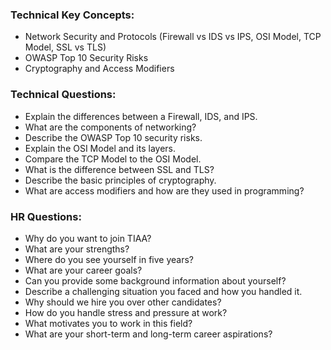 ### **Technical Key Concepts:**

- Network Security and Protocols (Firewall vs IDS vs IPS, OSI Model, TCP Model, SSL vs TLS)
- OWASP Top 10 Security Risks
- Cryptography and Access Modifiers

### **Technical Questions:**

- Explain the differences between a Firewall, IDS, and IPS.
- What are the components of networking?
- Describe the OWASP Top 10 security risks.
- Explain the OSI Model and its layers.
- Compare the TCP Model to the OSI Model.
- What is the difference between SSL and TLS?
- Describe the basic principles of cryptography.
- What are access modifiers and how are they used in programming?

### **HR Questions:**

- Why do you want to join TIAA?
- What are your strengths?
- Where do you see yourself in five years?
- What are your career goals?
- Can you provide some background information about yourself?
- Describe a challenging situation you faced and how you handled it.
- Why should we hire you over other candidates?
- How do you handle stress and pressure at work?
- What motivates you to work in this field?
- What are your short-term and long-term career aspirations?
